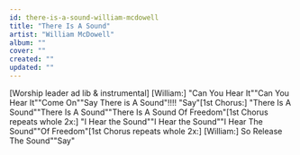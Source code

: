 ```yaml
---
id: there-is-a-sound-william-mcdowell
title: "There Is A Sound"
artist: "William McDowell"
album: ""
cover: ""
created: ""
updated: ""
---
```


[Worship leader ad lib & instrumental]
[William:]
"Can You Hear It""Can You Hear It""Come On""Say There is A Sound"!!!!
"Say"[1st Chorus:]
"There Is A Sound""There Is A Sound""There Is A Sound
Of Freedom"[1st Chorus repeats whole 2x:]
"I Hear the Sound""I Hear the Sound""I Hear The Sound""Of Freedom"[1st Chorus repeats whole 2x:]
[William:]
So Release The Sound""Say"